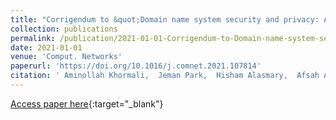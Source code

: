 ```yaml
---
title: "Corrigendum to &quot;Domain name system security and privacy: A contemporary survey&quot; Computer Networks Volume 185 (2020) 107699"
collection: publications
permalink: /publication/2021-01-01-Corrigendum-to-Domain-name-system-security-and-privacy-A-contemporary-survey-Computer-Networks-Volume-185-2020-107699
date: 2021-01-01
venue: 'Comput. Networks'
paperurl: 'https://doi.org/10.1016/j.comnet.2021.107814'
citation: ' Aminollah Khormali,  Jeman Park,  Hisham Alasmary,  Afsah Anwar,  Muhammad Saad,  David Mohaisen, &quot;Corrigendum to &amp;quot;Domain name system security and privacy: A contemporary survey&amp;quot; Computer Networks Volume 185 (2020) 107699.&quot; Comput. Networks, 2021.'
---
```

[Access paper here](https://doi.org/10.1016/j.comnet.2021.107814){:target="_blank"}
